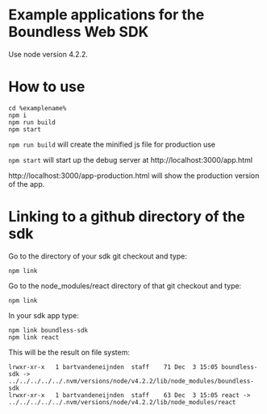 # Example applications for the Boundless Web SDK

Use node version 4.2.2.

# How to use
    cd %examplename%
    npm i
    npm run build
    npm start

```npm run build``` will create the minified js file for production use

```npm start``` will start up the debug server at http://localhost:3000/app.html

http://localhost:3000/app-production.html will show the production version of the app.

# Linking to a github directory of the sdk
Go to the directory of your sdk git checkout and type:

    npm link

Go to the node_modules/react directory of that git checkout and type:

    npm link

In your sdk app type:

    npm link boundless-sdk
    npm link react

This will be the result on file system:

    lrwxr-xr-x   1 bartvandeneijnden  staff    71 Dec  3 15:05 boundless-sdk -> ../../../../../.nvm/versions/node/v4.2.2/lib/node_modules/boundless-sdk
    lrwxr-xr-x   1 bartvandeneijnden  staff    63 Dec  3 15:05 react -> ../../../../../.nvm/versions/node/v4.2.2/lib/node_modules/react
